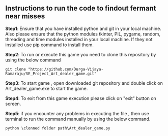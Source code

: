 ## Instructions to run the code to findout fermant near misses


**Step1**: Ensure that you have installed python and git in your local machine. Also please ensure that  the python modules tkinter, PIL, pygame, random, threading and time modules installed in your local machine. If they not installed use pip command to install them.


**Step2**: To run or execute  this game  you need to clone this repository by using the below command 

``` git clone "https://github.com/Durga-Vijaya-Ramaraju/SE_Project_Art_dealer_game.git" ```

**Step3**: To start game , open downloaded git repository and  double click on Art_dealer_game.exe to start the game.

**Step4**: To exit from this game  execution please click on  "exit" button on screen.

**Step5**: if you encounter any problems in executing the file , then use terminal to run the command manually by using the below command.

``` python \clonned folder path\Art_dealer_game.py ```


